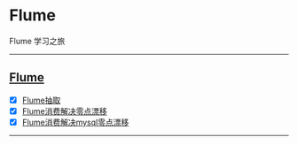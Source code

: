 # Flume

Flume 学习之旅

-----------------------------

## [Flume](src/main/java/com/cpucode)

- [x] [Flume抽取](src/main/java/com/cpucode/flume/interceptor/ETLInterceptor.java)
- [x] [Flume消费解决零点漂移](src/main/java/com/cpucode/flume/interceptor/TimeStampInterceptor.java)
- [x] [Flume消费解决mysql零点漂移](src/main/java/com/cpucode/flume/interceptor/db/TimestampInterceptor.java)

-------------------------





